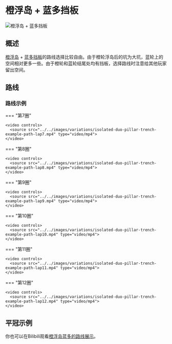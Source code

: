 # 橙浮岛 + 蓝多挡板

![橙浮岛 + 蓝多挡板](../images/variations/isolated-duo-pillar-trench.jpg)

## 概述

[橙浮岛](../rolls/isolated-duo.zh.md#橙轮) + [蓝多挡板](../rolls/pillar-trench.zh.md)的路线选择比较自由。由于橙轮浮岛后的坑为大坑，蓝轮上的空间相对更多一些。由于橙轮和蓝轮结尾处均有挡板，选择路线时注意给其他玩家留出空间。

## 路线

### 路线示例

=== "第7圈"

    <video controls>
      <source src="../../images/variations/isolated-duo-pillar-trench-example-path-lap7.mp4" type="video/mp4">
    </video>

=== "第8圈"

    <video controls>
      <source src="../../images/variations/isolated-duo-pillar-trench-example-path-lap8.mp4" type="video/mp4">
    </video>

=== "第9圈"

    <video controls>
      <source src="../../images/variations/isolated-duo-pillar-trench-example-path-lap9.mp4" type="video/mp4">
    </video>

=== "第10圈"

    <video controls>
      <source src="../../images/variations/isolated-duo-pillar-trench-example-path-lap10.mp4" type="video/mp4">
    </video>

=== "第11圈"

    <video controls>
      <source src="../../images/variations/isolated-duo-pillar-trench-example-path-lap11.mp4" type="video/mp4">
    </video>

=== "第12圈"

    <video controls>
      <source src="../../images/variations/isolated-duo-pillar-trench-example-path-lap12.mp4" type="video/mp4">
    </video>

## 平冠示例

你也可以在Bilibili观看[橙浮岛蓝多的路线展示](https://www.bilibili.com/video/BV1PB4y1i7fh?p=2)。
